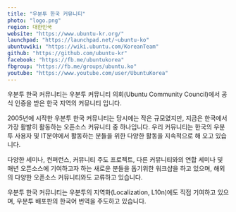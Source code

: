 ```yaml
---
title: "우분투 한국 커뮤니티"
photo: "logo.png"
region: 대한민국
website: "https://www.ubuntu-kr.org/"
launchpad: "https://launchpad.net/~ubuntu-ko"
ubuntuwiki: "https://wiki.ubuntu.com/KoreanTeam"
github: "https://github.com/ubuntu-kr"
facebook: "https://fb.me/ubuntukorea"
fbgroup: "https://fb.me/groups/ubuntu.ko"
youtube: "https://www.youtube.com/user/UbuntuKorea"
---
```


우분투 한국 커뮤니티는 우분투 커뮤니티 의회(Ubuntu Community Council)에서 공식 인증을 받은 한국 지역의 커뮤니티 입니다.

2005년에 시작한 우분투 한국 커뮤니티는 당시에는 작은 규모였지만, 지금은 한국에서 가장 활발히 활동하는 오픈소스 커뮤니티 중 하나입니다. 우리 커뮤니티는 한국의 우분투 사용자 및 IT분야에서 활동하는 분들을 위한 다양한 활동을 지속적으로 해 오고 있습니다.

다양한 세미나, 컨퍼런스, 커뮤니티 주도 프로젝트, 다른 커뮤니티와의 연합 세미나 및 매년 오픈소스에 기여하고자 하는 새로운 분들을 돕기위한 워크샵을 하고 있으며, 해외의 다양한 오픈소스 커뮤니티와도 교류하고 있습니다.

우분투 한국 커뮤니티는 우분투의 지역화(Localization, L10n)에도 직접 기여하고 있으며, 우분투 배포판의 한국어 번역을 주도하고 있습니다.